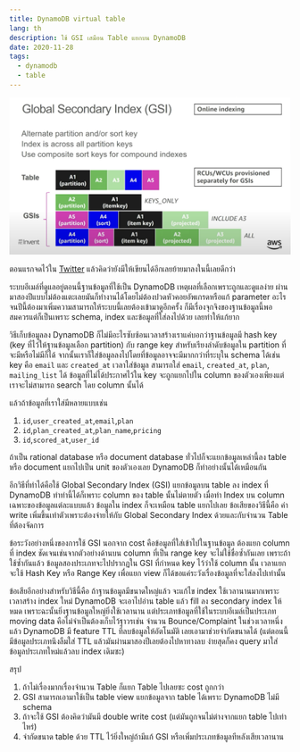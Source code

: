 ```yaml
---
title: DynamoDB virtual table
lang: th
description: ใช้ GSI เสมือน Table แยกบน DynamoDB
date: 2020-11-28
tags:
  - dynamodb
  - table
---
```


![DynamoDB GSI](dynamodb_gsi.png)

ตอนแรกจดไว้ใน [Twitter](https://twitter.com/llun/status/1332231940112408576) แล้วคิดว่ายังมีให้เขียนได้อีกเลยย้ายมาลงในนี้เลยดีกว่า

ระบบอีเมล์ที่ดูแลอยู่ตอนนี้ฐานข้อมูลที่ใช้เป็น DynamoDB เหตุผลที่เลือกเพราะถูกและดูแลง่าย ผ่านมาสองปีแบบไม่ต้องแตะเลยมันก็ทำงานได้โดยไม่ต้องปวดหัวคอยอัพเกรดหรือแก้ parameter อะไร จนปีนี้ต้องมาเพิ่มความสามารถให้ระบบนี้เลยต้องเข้ามาดูอีกครั้ง ก็มีเรื่องจุกจิงของฐานข้อมูลนี้พอสมควรแต่ก็เป็นเพราะ schema, index และข้อมูลที่ใส่ลงไปด้วย เลยทำให้แก้ยาก

วิธีเก็บข้อมูลลง DynamoDB ก็ไม่มีอะไรซับซ้อนเวลาสร้างเราแค่บอกว่าฐานข้อมูลมี hash key (key ที่ไว้ให้ฐานข้อมูลเลือก partition) กับ range key สำหรับเรียงลำดับข้อมูลใน partition ที่จะมีหรือไม่มีก็ได้ จากนั้นเราก็ใส่ข้อมูลลงไปโดยที่ข้อมูลอาจจะมีมากกว่าที่ระบุใน schema ได้เช่น key คือ `email` และ `created_at` เวลาใส่ข้อมูล สามารถใส่ `email`, `created_at`, `plan`, `mailing_list` ได้ ข้อมูลที่ไม่ได้ประกาศไว้ใน key จะถูกแยกไปใน column ของตัวเองเพียงแต่เราจะไม่สามารถ search โดย column นั้นได้

แล้วถ้าข้อมูลที่เราใส่มีหลายแบบเช่น

1. `id`,`user_created_at`,`email`,`plan`
2. `id`,`plan_created_at`,`plan_name`,`pricing`
3. `id`,`scored_at`,`user_id`

ถ้าเป็น rational database หรือ document database ทั่วไปก็จะแยกข้อมูลเหล่านี้ลง table หรือ document แยกไปเป็น unit ของตัวเองเลย DynamoDB ก็ทำอย่างนั้นได้เหมือนกัน

อีกวิธีที่ทำได้คือใช้ Global Secondary Index (GSI) แยกข้อมูลบน table ลง index ที่ DynamoDB ทำท่านี้ได้ก็เพราะ column ของ table นั้นไม่ตายตัว เมื่อทำ Index บน column เฉพาะของข้อมูลแต่ละแบบแล้ว ข้อมูลใน index ก็จะเหมือน table แยกไปเลย ข้อเสียของวิธีนี้คือ ค่า write เพิ่มขึ้นเท่าตัวเพราะต้องจ่ายให้กับ Global Secondary Index ด้วยและกับจำนวน Table ที่ต้องจัดการ

ข้อระวังอย่างหนึ่งของการใช้ GSI นอกจาก cost คือข้อมูลที่ใส่เข้าไปในฐานข้อมูล ต้องแยก column ที่ index ชัดเจนเช่นจากตัวอย่างด้านบน column ที่เป็น range key จะไม่ใช้ชื่อซ้ำกันเลย เพราะถ้าใช้ซ้ำกันแล้ว ข้อมูลสองประเภทจะไปปรากฏใน GSI ที่กำหนด key ไว้ว่าใช้ column นั้น เวลาแยกจะใช้ Hash Key หรือ Range Key เพื่อแยก view ก็ได้ขอแค่ระวังเรื่องข้อมูลที่จะใส่ลงไปเท่านั้น

ข้อเสียอีกอย่างสำหรับวิธีนี้คือ ถ้าฐานข้อมูลมีขนาดใหญ่แล้ว จะแก้ไข index ใช้เวลานานมากเพราะเวลาสร้าง index ใหม่ DynamoDB จะเอาไปอ่าน table แล้ว fill ลง secondary index ให้หมด เพราะฉะนั้นยิ่งฐานข้อมูลใหญ่ยิ่งใช้เวลานาน แต่ประเภทข้อมูลที่ใช้ในระบบอีเมล์เป็นประเภท moving data คือไม่จำเป็นต้องเก็บไว้ฐาวรเช่น จำนวน Bounce/Complaint ในช่วงเวลาหนึ่ง แล้ว DynamoDB มี feature TTL ที่ลบข้อมูลให้อัตโนมัติ เลยเอามาช่วยจำกัดขนาดได้ (แต่ตอนนี้มีข้อมูลประเภทนึงลืมใส่ TTL แล้วมันผ่านมาสองปีเลยต้องไปหาทางลบ ง่ายสุดก็คง query มาใส่ข้อมูลประเภทใหม่แล้วลบ index เดิมซะ)

สรุป

1. ถ้าไม่เรื่องมากเรื่องจำนวน Table ก็แยก Table ไปเลยซะ cost ถูกกว่า
2. GSI สามารถเอามาใช้เป็น table view แยกข้อมูลจาก table ได้เพราะ DynamoDB ไม่มี schema
3. ถ้าจะใช้ GSI ต้องคิดว่ามันมี double write cost (แต่มันถูกจนไม่ต่างจากแยก table ไปเท่าไหร่)
4. จำกัดขนาด table ด้วย TTL ไว้ยิ่งใหญ่ถ้ามีแก้ GSI หรือเพิ่มประเภทข้อมูลทีหลังเสียเวลานาน
